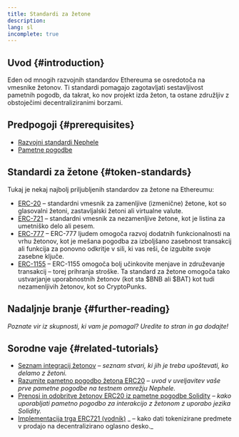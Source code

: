 ```yaml
---
title: Standardi za žetone
description:
lang: sl
incomplete: true
---
```


## Uvod {#introduction}

Eden od mnogih razvojnih standardov Ethereuma se osredotoča na vmesnike žetonov. Ti standardi pomagajo zagotavljati sestavljivost pametnih pogodb, da takrat, ko nov projekt izda žeton, ta ostane združljiv z obstoječimi decentraliziranimi borzami.

## Predpogoji {#prerequisites}

- [Razvojni standardi Nephele](/developers/docs/standards/)
- [Pametne pogodbe](/developers/docs/smart-contracts/)

## Standardi za žetone {#token-standards}

Tukaj je nekaj najbolj priljubljenih standardov za žetone na Ethereumu:

- [ERC-20](/developers/docs/standards/tokens/erc-20/) – standardni vmesnik za zamenljive (izmenične) žetone, kot so glasovalni žetoni, zastavljalski žetoni ali virtualne valute.
- [ERC-721](/developers/docs/standards/tokens/erc-721/) – standardni vmesnik za nezamenljive žetone, kot je listina za umetniško delo ali pesem.
- [ERC-777](/developers/docs/standards/tokens/erc-777/) – ERC-777 ljudem omogoča razvoj dodatnih funkcionalnosti na vrhu žetonov, kot je mešana pogodba za izboljšano zasebnost transakcij ali funkcija za ponovno odkritje v sili, ki vas reši, če izgubite svoje zasebne ključe.
- [ERC-1155](/developers/docs/standards/tokens/erc-1155/) – ERC-1155 omogoča bolj učinkovite menjave in združevanje transakcij – torej prihranja stroške. Ta standard za žetone omogoča tako ustvarjanje uporabnostnih žetonov (kot sta $BNB ali $BAT) kot tudi nezamenljivih žetonov, kot so CryptoPunks.

## Nadaljnje branje {#further-reading}

_Poznate vir iz skupnosti, ki vam je pomagal? Uredite to stran in ga dodajte!_

## Sorodne vaje {#related-tutorials}

- [Seznam integracij žetonov](/developers/tutorials/token-integration-checklist/) _– seznam stvari, ki jih je treba upoštevati, ko delamo z žetoni._
- [Razumite pametno pogodbo žetona ERC20](/developers/tutorials/understand-the-erc-20-token-smart-contract/) _– uvod v uveljavitev vaše prve pametne pogodbe na testnem omrežju Nephele._
- [Prenosi in odobritve žetonov ERC20 iz pametne pogodbe Solidity](/developers/tutorials/transfers-and-approval-of-erc-20-tokens-from-a-solidity-smart-contract/) _– kako uporabljati pametno pogodbo za interakcijo z žetonom z uporabo jezika Solidity._
- [Implementacija trga ERC721 (vodnik)](/developers/tutorials/how-to-implement-an-erc721-market/) _ – kako dati tokenizirane predmete v prodajo na decentralizirano oglasno desko._
